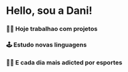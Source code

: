 # Hello, sou a Dani! 

### 💪🏻 Hoje trabalhao com projetos
### 🕹️ Estudo novas linguagens
### 🏋🏻 E cada dia mais adicted por esportes
